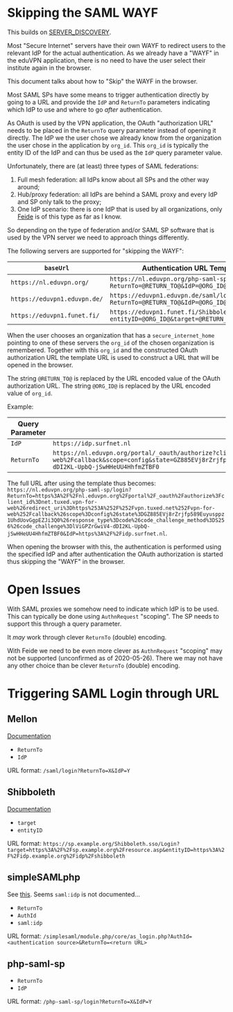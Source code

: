 # Skipping the SAML WAYF

This builds on [SERVER_DISCOVERY](SERVER_DISCOVERY.md).

Most "Secure Internet" servers have their own WAYF to redirect users to the 
relevant IdP for the actual authentication. As we already have a "WAYF" in the
eduVPN application, there is no need to have the user select their institute
again in the browser.

This document talks about how to "Skip" the WAYF in the browser.

Most SAML SPs have some means to trigger authentication directly by going to a
URL and provide the `IdP` and `ReturnTo` parameters indicating which IdP to use
and where to go _after_ authentication.

As OAuth is used by the VPN application, the OAuth "authorization URL" needs to
be placed in the `ReturnTo` query parameter instead of opening it directly. The
IdP we the user chose we already know from the organization the user chose in 
the application by `org_id`. This `org_id` is typically the entity ID of the
IdP and can thus be used as the `IdP` query parameter value.

Unfortunately, there are (at least) three types of SAML federations:

1. Full mesh federation: all IdPs know about all SPs and the other way around;
2. Hub/proxy federation: all IdPs are behind a SAML proxy and every IdP and SP
   only talk to the proxy;
3. One IdP scenario: there is one IdP that is used by all organizations, 
   only [Feide](https://www.feide.no/) is of this type as far as I know.

So depending on the type of federation and/or SAML SP software that is used by
the VPN server we need to approach things differently.

The following servers are supported for "skipping the WAYF":

| `baseUrl`                    | Authentication URL Template                                                          |
| ---------------------------- | ------------------------------------------------------------------------------------ |
| `https://nl.eduvpn.org/`     | `https://nl.eduvpn.org/php-saml-sp/login?ReturnTo=@RETURN_TO@&IdP=@ORG_ID@`          |
| `https://eduvpn1.eduvpn.de/` | `https://eduvpn1.eduvpn.de/saml/login?ReturnTo=@RETURN_TO@&IdP=@ORG_ID@`             |
| `https://eduvpn1.funet.fi/`  | `https://eduvpn1.funet.fi/Shibboleth.sso/Login?entityID=@ORG_ID@&target=@RETURN_TO@` |

When the user chooses an organization that has a `secure_internet_home` 
pointing to one of these servers the `org_id` of the chosen organization is 
remembered. Together with this `org_id` and the constructed OAuth 
authorization URL the template URL is used to construct a URL that will be 
opened in the browser.

The string `@RETURN_TO@` is replaced by the URL encoded value of the OAuth 
authorization URL. The string `@ORG_ID@` is replaced by the URL encoded value
of `org_id`.

Example:

| Query Parameter | Value
| --------------- | ----
| `IdP`           | `https://idp.surfnet.nl`
| `ReturnTo`      | `https://nl.eduvpn.org/portal/_oauth/authorize?client_id=net.tuxed.vpn-for-web&redirect_uri=https%3A%2F%2Fvpn.tuxed.net%2Fvpn-for-web%2Fcallback&scope=config&state=GZ885EVj8rZrjfp589Euyusppz1UhdUovGgpEZJi3Q0&response_type=code&code_challenge_method=S256&code_challenge=lViGPZrGwiV4-dDI2KL-UpbQ-jSwHHeUU4HhfmZTBF0`

The full URL after using the template thus becomes: `https://nl.eduvpn.org/php-saml-sp/login?ReturnTo=https%3A%2F%2Fnl.eduvpn.org%2Fportal%2F_oauth%2Fauthorize%3Fclient_id%3Dnet.tuxed.vpn-for-web%26redirect_uri%3Dhttps%253A%252F%252Fvpn.tuxed.net%252Fvpn-for-web%252Fcallback%26scope%3Dconfig%26state%3DGZ885EVj8rZrjfp589Euyusppz1UhdUovGgpEZJi3Q0%26response_type%3Dcode%26code_challenge_method%3DS256%26code_challenge%3DlViGPZrGwiV4-dDI2KL-UpbQ-jSwHHeUU4HhfmZTBF0&IdP=https%3A%2F%2Fidp.surfnet.nl`.

When opening the browser with this, the authentication is performed using the 
specified IdP and after authentication the OAuth authorization is started thus
skipping the "WAYF" in the browser.

# Open Issues

With SAML proxies we somehow need to indicate which IdP is to be used. This can
typically be done using `AuthnRequest` "scoping". The SP needs to support this
through a query parameter.

It _may_ work through clever `ReturnTo` (double) encoding.

With Feide we need to be even more clever as `AuthnRequest` "scoping" may not 
be supported (unconfirmed as of 2020-05-26). There we may not have any other 
choice than be clever `ReturnTo` (double) encoding.

# Triggering SAML Login through URL

## Mellon

[Documentation](https://github.com/latchset/mod_auth_mellon#manual-login)

- `ReturnTo`
- `IdP`

URL format: `/saml/login?ReturnTo=X&IdP=Y`

## Shibboleth

[Documentation](https://wiki.shibboleth.net/confluence/display/SP3/SessionInitiator#SessionInitiator-InitiatorProtocol)

- `target`
- `entityID`

URL format: `https://sp.example.org/Shibboleth.sso/Login?target=https%3A%2F%2Fsp.example.org%2Fresource.asp&entityID=https%3A%2F%2Fidp.example.org%2Fidp%2Fshibboleth`

## simpleSAMLphp

See [this](https://github.com/simplesamlphp/simplesamlphp/blob/master/modules/core/www/as_login.php). Seems `saml:idp` is not documented...

- `ReturnTo`
- `AuthId`
- `saml:idp`

URL format: `/simplesaml/module.php/core/as_login.php?AuthId=<authentication source>&ReturnTo=<return URL>`

## php-saml-sp

- `ReturnTo`
- `IdP`

URL format: `/php-saml-sp/login?ReturnTo=X&IdP=Y`
